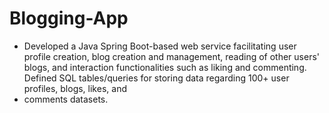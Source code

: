 # Blogging-App

- Developed a Java Spring Boot-based web service facilitating user profile creation, blog creation and 
management, reading of other users' blogs, and interaction functionalities such as liking and commenting.
Defined SQL tables/queries for storing data regarding 100+ user profiles, blogs, likes, and 
- comments datasets.
